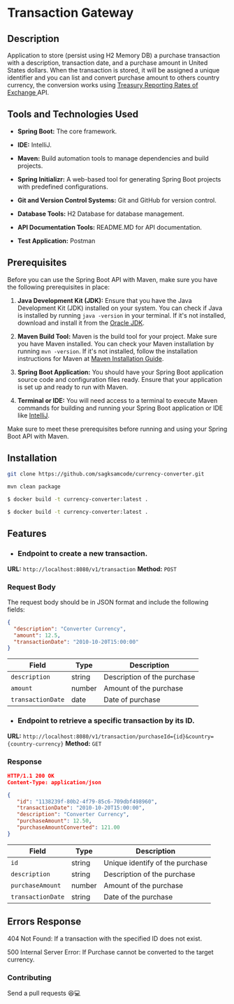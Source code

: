# Transaction Gateway

## Description
Application to store (persist using H2 Memory DB) a purchase transaction with a description, transaction
date, and a purchase amount in United States dollars. When the transaction is stored, it will be assigned a unique
identifier and you can list and convert purchase amount to others country currency, the conversion works using [Treasury Reporting Rates of Exchange
](https://fiscaldata.treasury.gov/datasets/treasury-reporting-rates-exchange/treasury-reporting-rates-of-exchange) API.

## Tools and Technologies Used

- **Spring Boot:** The core framework.

- **IDE:** IntelliJ.

- **Maven:** Build automation tools to manage dependencies and build projects.

- **Spring Initializr:** A web-based tool for generating Spring Boot projects with predefined configurations.

- **Git and Version Control Systems:** Git and GitHub for version control.

- **Database Tools:** H2 Database for database management.

- **API Documentation Tools:** README.MD for API documentation.

- **Test Application:** Postman

## Prerequisites

Before you can use the Spring Boot API with Maven, make sure you have the following prerequisites in place:

1. **Java Development Kit (JDK):** Ensure that you have the Java Development Kit (JDK) installed on your system. You can check if Java is installed by running `java -version` in your terminal. If it's not installed, download and install it from the [Oracle JDK](https://www.oracle.com/java/technologies/javase-downloads.html).

2. **Maven Build Tool:** Maven is the build tool for your project. Make sure you have Maven installed. You can check your Maven installation by running `mvn -version`. If it's not installed, follow the installation instructions for Maven at [Maven Installation Guide](https://maven.apache.org/install.html).

3. **Spring Boot Application:** You should have your Spring Boot application source code and configuration files ready. Ensure that your application is set up and ready to run with Maven.

4. **Terminal or IDE:** You will need access to a terminal to execute Maven commands for building and running your Spring Boot application or IDE like [IntelliJ](https://www.jetbrains.com/pt-br/idea/download/).

Make sure to meet these prerequisites before running and using your Spring Boot API with Maven.



## Installation
```bash 
git clone https://github.com/sagksamcode/currency-converter.git
```
```bash 
mvn clean package 
```
```bash 
$ docker build -t currency-converter:latest .
```
```bash 
$ docker build -t currency-converter:latest .
```

## **Features**
- ### Endpoint to create a new transaction.

**URL:** `http://localhost:8080/v1/transaction`
**Method:** `POST`
### Request Body

The request body should be in JSON format and include the following fields:

```json
{
  "description": "Converter Currency",
  "amount": 12.5,
  "transactionDate": "2010-10-20T15:00:00"
}
```

| Field         | Type | Description                 |
|---------------|-----|-----------------------------|
| `description` | string | Description of the purchase |
| `amount`      | number | Amount of the purchase      |
| `transactionDate`| date| Date of purchase            |

- ### Endpoint to retrieve a specific transaction by its ID.

**URL:** `http://localhost:8080/v1/transaction/purchaseId={id}&country={country-currency}`
**Method:** `GET`
### Response

```json
HTTP/1.1 200 OK
Content-Type: application/json

{
   "id": "1138239f-80b2-4f79-85c6-709dbf498960",
   "transactionDate": "2010-10-20T15:00:00",
   "description": "Converter Currency",
   "purchaseAmount": 12.50,
   "purchaseAmountConverted": 121.00
}
```

| Field            | Type   | Description                     |
|------------------|--------|---------------------------------|
| `id`             | string | Unique identify of the purchase |
| `description`    | string | Description of the purchase     |
| `purchaseAmount` | number | Amount of the purchase          |
| `transactionDate` | string | Date of the purchase            |


## **Errors Response**
404 Not Found: If a transaction with the specified ID does not exist.

500 Internal Server Error: If Purchase cannot be converted to the target currency.

### Contributing
Send a pull requests 😆💻
